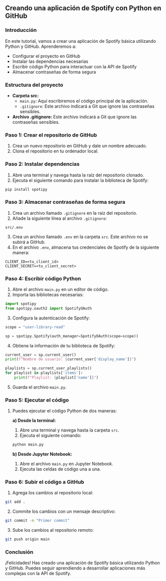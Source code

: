 ## Creando una aplicación de Spotify con Python en GitHub

### Introducción

En este tutorial, vamos a crear una aplicación de Spotify básica utilizando Python y GitHub. Aprenderemos a:

* Configurar el proyecto en GitHub
* Instalar las dependencias necesarias
* Escribir código Python para interactuar con la API de Spotify
* Almacenar contraseñas de forma segura

### Estructura del proyecto

* **Carpeta src:**
    * `main.py`: Aquí escribiremos el código principal de la aplicación.
    * `.gitignore`: Este archivo indicará a Git que ignore las contraseñas sensibles.
* **Archivo .gitignore:** Este archivo indicará a Git que ignore las contraseñas sensibles.

### Paso 1: Crear el repositorio de GitHub

1. Crea un nuevo repositorio en GitHub y dale un nombre adecuado.
2. Clona el repositorio en tu ordenador local.

### Paso 2: Instalar dependencias

1. Abre una terminal y navega hasta la raíz del repositorio clonado.
2. Ejecuta el siguiente comando para instalar la biblioteca de Spotify:

```bash
pip install spotipy
```

### Paso 3: Almacenar contraseñas de forma segura

1. Crea un archivo llamado `.gitignore` en la raíz del repositorio.
2. Añade la siguiente línea al archivo `.gitignore`:

```
src/.env
```

3. Crea un archivo llamado `.env` en la carpeta `src`. Este archivo no se subirá a GitHub.
4. En el archivo `.env`, almacena tus credenciales de Spotify de la siguiente manera:

```
CLIENT_ID=<tu_client_id>
CLIENT_SECRET=<tu_client_secret>
```

### Paso 4: Escribir código Python

1. Abre el archivo `main.py` en un editor de código.
2. Importa las bibliotecas necesarias:

```python
import spotipy
from spotipy.oauth2 import SpotifyOAuth
```

3. Configura la autenticación de Spotify:

```python
scope = "user-library-read"

sp = spotipy.Spotify(auth_manager=SpotifyOAuth(scope=scope))
```

4. Obtiene la información de tu biblioteca de Spotify:

```python
current_user = sp.current_user()
print(f"Nombre de usuario: {current_user['display_name']}")

playlists = sp.current_user_playlists()
for playlist in playlists['items']:
    print(f"Playlist: {playlist['name']}")
```

5. Guarda el archivo `main.py`.

### Paso 5: Ejecutar el código

1. Puedes ejecutar el código Python de dos maneras:

    **a) Desde la terminal:**

    1. Abre una terminal y navega hasta la carpeta `src`.
    2. Ejecuta el siguiente comando:

    ```bash
    python main.py
    ```

    **b) Desde Jupyter Notebook:**

    1. Abre el archivo `main.py` en Jupyter Notebook.
    2. Ejecuta las celdas de código una a una.

### Paso 6: Subir el código a GitHub

1. Agrega los cambios al repositorio local:

```bash
git add .
```

2. Commite los cambios con un mensaje descriptivo:

```bash
git commit -m "Primer commit"
```

3. Sube los cambios al repositorio remoto:

```bash
git push origin main
```

### Conclusión

¡Felicidades! Has creado una aplicación de Spotify básica utilizando Python y GitHub. Puedes seguir aprendiendo a desarrollar aplicaciones más complejas con la API de Spotify.
